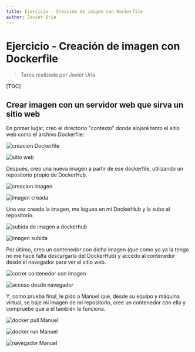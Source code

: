 ```yaml
---
title: Ejercicio - Creación de imagen con Dockerfile
author: Javier Uría
---
```


# Ejercicio - Creación de imagen con Dockerfile

> Tarea realizada por Javier Uría

[TOC]

## Crear imagen con un servidor web que sirva un sitio web

En primer lugar, creo el directorio "contexto" donde alojaré tanto el sitio web como el archivo Dockerfile:

![creacion Dockerfile](Ejercicio%20Docker%20-%20Trabajo%20con%20im%C3%A1genes.assets/creacion%20Dockerfile.PNG)

![sitio web](Ejercicio%20Docker%20-%20Trabajo%20con%20im%C3%A1genes.assets/sitio%20web.PNG)



Después, creo una nueva imagen a partir de ese dockerfile, utilizando un repositorio propio de DockerHub.

![creacion imagen](Ejercicio%20Docker%20-%20Trabajo%20con%20im%C3%A1genes.assets/creacion%20imagen-16432130004511.PNG)

![imagen creada](Ejercicio%20Docker%20-%20Trabajo%20con%20im%C3%A1genes.assets/imagen%20creada.PNG)



Una vez creada la imagen, me logueo en mi DockerHub y la subo al repositorio.

![subida de imagen a dockerhub](Ejercicio%20Docker%20-%20Trabajo%20con%20im%C3%A1genes.assets/subida%20de%20imagen%20a%20dockerhub.PNG)

![imagen subida](Ejercicio%20Docker%20-%20Trabajo%20con%20im%C3%A1genes.assets/imagen%20subida-16432131611702.PNG)



Por último, creo un contenedor con dicha imagen (que como yo ya la tengo no me hace falta descargarla del DockerHub) y accedo al contenedor desde el navegador para ver el sitio web.

![correr contenedor con imagen](Ejercicio%20Docker%20-%20Trabajo%20con%20im%C3%A1genes.assets/correr%20contenedor%20con%20imagen.PNG)

![acceso desde navegador](Ejercicio%20Docker%20-%20Trabajo%20con%20im%C3%A1genes.assets/acceso%20desde%20navegador.PNG)



Y, como prueba final, le pido a Manuel que, desde su equipo y máquina virtual, se baje mi imagen de mi repositorio, cree un contenedor con ella y compruebe que a el también le funciona.

![docker pull Manuel](Ejercicio%20Docker%20-%20Creacion%20de%20imagen%20con%20Dockerfile.assets/docker%20pull%20Manuel.png)

![docker run Manuel](Ejercicio%20Docker%20-%20Creacion%20de%20imagen%20con%20Dockerfile.assets/docker%20run%20Manuel.png)

![navegador Manuel](Ejercicio%20Docker%20-%20Creacion%20de%20imagen%20con%20Dockerfile.assets/navegador%20Manuel-16432224191751.png)
